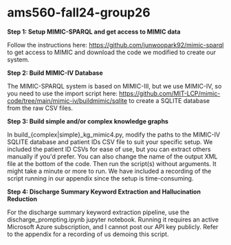 # ams560-fall24-group26

**Step 1: Setup MIMIC-SPARQL and get access to MIMIC data**

Follow the instructions here: https://github.com/junwoopark92/mimic-sparql to get access to MIMIC and download the code we modified to create our system.

**Step 2: Build MIMIC-IV Database**

The MIMIC-SPARQL system is based on MIMIC-III, but we use MIMIC-IV, so you need to use the import script here: https://github.com/MIT-LCP/mimic-code/tree/main/mimic-iv/buildmimic/sqlite to create a SQLITE database from the raw CSV files.

**Step 3: Build simple and/or complex knowledge graphs**

In build_{complex|simple}_kg_mimic4.py, modify the paths to the MIMIC-IV SQLITE database and patient IDs CSV file to suit your specific setup. We included the patient ID CSVs for ease of use, but you can extract others manually if you'd prefer. You can also change the name of the output XML file at the bottom of the code. Then run the script(s) without arguments. It might take a minute or more to run. We have included a recording of the script running in our appendix since the setup is time-consuming.

**Step 4: Discharge Summary Keyword Extraction and Hallucination Reduction**

For the discharge summary keyword extraction pipeline, use the discharge_prompting.ipynb jupyter notebook. Running it requires an active Microsoft Azure subscription, and I cannot post our API key publicly. Refer to the appendix for a recording of us demoing this script.
